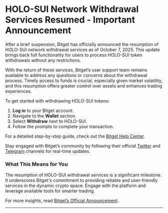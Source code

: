 # HOLO-SUI Network Withdrawal Services Resumed - Important Announcement

After a brief suspension, Bitget has officially announced the resumption of HOLO-SUI network withdrawal services as of October 7, 2025. This update brings back full functionality for users to process HOLO-SUI token withdrawals without any restrictions.

With the return of these services, Bitget’s user support team remains available to address any questions or concerns about the withdrawal process. Timely access to funds is crucial, especially given market volatility, and this resumption offers greater control over assets and enhances trading experiences.

To get started with withdrawing HOLO-SUI tokens:

1. **Log in** to your Bitget account.
2. Navigate to the **Wallet** section.
3. Select **Withdraw** next to HOLO-SUI.
4. Follow the prompts to complete your transaction.

For a detailed step-by-step guide, check out the [Bitget Help Center](https://www.bitget.com/support).

Stay engaged with Bitget’s community by following their official [Twitter](https://twitter.com/bitgetglobal) and [Telegram](https://t.me/BitgetENOfficial) channels for real-time updates.

### What This Means for You
The resumption of HOLO-SUI withdrawal services is a significant milestone. It underscores Bitget's commitment to providing reliable and user-friendly services in the dynamic crypto space. Engage with the platform and leverage available tools for smarter trading.

For more insights, read [Bitget’s Official Announcement](https://www.bitget.com/support/articles/12560603839332).

---